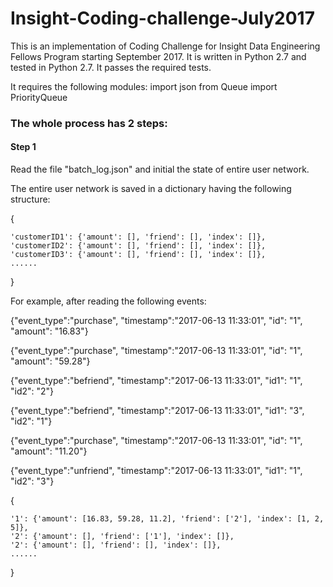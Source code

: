 # Insight-Coding-challenge-July2017

This is an implementation of Coding Challenge for Insight Data Engineering Fellows Program starting September 2017.
It is written in Python 2.7 and tested in Python 2.7. It passes the required tests.

It requires the following modules:
 import json
 from Queue import PriorityQueue
 
### The whole process has 2 steps:

#### Step 1
Read the file "batch_log.json" and initial the state of entire user network.

The entire user network is saved in a dictionary having the following structure:

{

    'customerID1': {'amount': [], 'friend': [], 'index': []},
    'customerID2': {'amount': [], 'friend': [], 'index': []},
    'customerID3': {'amount': [], 'friend': [], 'index': []},
    ......
}

For example, after reading the following events:

{"event_type":"purchase", "timestamp":"2017-06-13 11:33:01", "id": "1", "amount": "16.83"}

{"event_type":"purchase", "timestamp":"2017-06-13 11:33:01", "id": "1", "amount": "59.28"}

{"event_type":"befriend", "timestamp":"2017-06-13 11:33:01", "id1": "1", "id2": "2"}

{"event_type":"befriend", "timestamp":"2017-06-13 11:33:01", "id1": "3", "id2": "1"}

{"event_type":"purchase", "timestamp":"2017-06-13 11:33:01", "id": "1", "amount": "11.20"}

{"event_type":"unfriend", "timestamp":"2017-06-13 11:33:01", "id1": "1", "id2": "3"}

{

    '1': {'amount': [16.83, 59.28, 11.2], 'friend': ['2'], 'index': [1, 2, 5]},
    '2': {'amount': [], 'friend': ['1'], 'index': []},
    '2': {'amount': [], 'friend': [], 'index': []},
    ......
}
